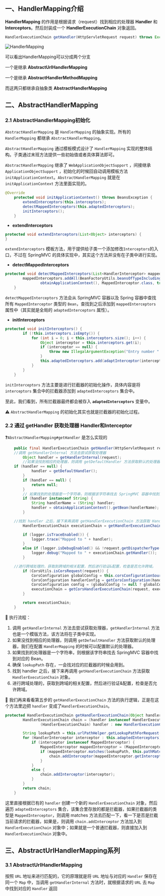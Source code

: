 ## 一、HandlerMapping介绍

**HandlerMapping** 的作用是根据请求（request）找到相应的处理器 **Handler** 和 **Interceptors**。然后封装成一个 **HandlerExecutionChain** 对象返回。

```java
HandlerExecutionChain getHandler(HttpServletRequest request) throws Exception;
```

![HandlerMapping](https://image.xuguoliang.top/2022/04/18/HandlerMapping_580t1i.png)

可以看出HandlerMapping可以分成两个分支

一个是继承 **AbstractUrlHandlerMapping**

一个是继承 **AbstractHandlerMethodMapping**

而这两只都继承自抽象类 **AbstractHandlerMapping**



## 二、AbstractHandlerMapping

### 2.1 AbstractHandlerMapping初始化

`AbstractHandlerMapping` 是 `HandlerMapping` 的抽象实现。所有的 `HandlerMapping` 都继承 `AbstractHandlerMapping`。

`AbstractHandlerMapping` 通过模板模式设计了 `HandlerMapping` 实现的整体结构。子类通过末班方法提供一些初始值或者具体算法即可。

`AbstractHandlerMapping` 继承了 `WebApplicationObjectSupport` ，间接继承 `ApplicationObjectSupport` ，初始化的时候回自动调用模板方法 `initApplicationContext`。`AbstractHandlerMapping` 就是在 `initApplicationContext` 方法里面实现的。

```java
@Override
	protected void initApplicationContext() throws BeansException {
		extendInterceptors(this.interceptors);
		detectMappedInterceptors(this.adaptedInterceptors);
		initInterceptors();
	}
```

- **extendInterceptors** 

```java
protected void extendInterceptors(List<Object> interceptors) {
}
```

`extendInterceptors` 模板方法，用于提供给子类一个添加修改`Interceptors`的入口，不过在 SpringMVC 的具体实现中，其实这个方法并没有在子类中进行实现。

- **detectMappedInterceptors**

```java 
protected void detectMappedInterceptors(List<HandlerInterceptor> mappedInterceptors) {
		mappedInterceptors.addAll(BeanFactoryUtils.beansOfTypeIncludingAncestors(
				obtainApplicationContext(), MappedInterceptor.class, true, false).values());
	}
```

`detectMappedInterceptors` 方法会从 SpringMVC 容器以及 Spring 容器中查找所有 `MappedInterceptor` 类型的 `Bean`，查找到之后添加到 `mappedInterceptors` 属性中（其实就是全局的 `adaptedInterceptors` 属性）。

- **initInterceptors**

```java
protected void initInterceptors() {
		if (!this.interceptors.isEmpty()) {
			for (int i = 0; i < this.interceptors.size(); i++) {
				Object interceptor = this.interceptors.get(i);
				if (interceptor == null) {
					throw new IllegalArgumentException("Entry number " + i + " in interceptors array is null");
				}
				this.adaptedInterceptors.add(adaptInterceptor(interceptor));
			}
		}
	}
```

`initInterceptors` 方法主要是进行拦截器的初始化操作，具体内容是将 `interceptors` 集合中的拦截器添加到 `adaptedInterceptors` 集合中。

至此，我们看到，所有拦截器最终都会被存入 **`adaptedInterceptors`** 变量中。

⚠️ `AbstractHandlerMapping` 的初始化其实也就是拦截器的初始化过程。

### 2.2 通过 getHandler 获取处理器 Handler和Interceptor

❓`AbstractHandlerMapping#getHandler` 是怎么实现的

```java
	public final HandlerExecutionChain getHandler(HttpServletRequest request) throws Exception {
    //调用 getHandlerInternal 方法去尝试获取处理器
		Object handler = getHandlerInternal(request);
		//如果没找到相应的处理器，则调用 getDefaultHandler 方法获取默认的处理器，我们在配置 HandlerMapping 的时候可以配置默认的处理器。
    if (handler == null) {
			handler = getDefaultHandler();
		}
		if (handler == null) {
			return null;
		}
		// 如果找到的处理器是一个字符串，则根据该字符串找去 SpringMVC 容器中找到对应的 Bean。
		if (handler instanceof String) {
			String handlerName = (String) handler;
			handler = obtainApplicationContext().getBean(handlerName);
		}

    //找到 handler 之后，接下来再调用 getHandlerExecutionChain 方法获取 HandlerExecutionChain 对象。
		HandlerExecutionChain executionChain = getHandlerExecutionChain(handler, request);

		if (logger.isTraceEnabled()) {
			logger.trace("Mapped to " + handler);
		}
		else if (logger.isDebugEnabled() && !request.getDispatcherType().equals(DispatcherType.ASYNC)) {
			logger.debug("Mapped to " + executionChain.getHandler());
		}

    //进行跨域处理的，获取到跨域的相关配置，然后进行验证&配置，检查是否允许跨域。
		if (CorsUtils.isCorsRequest(request)) {
			CorsConfiguration globalConfig = this.corsConfigurationSource.getCorsConfiguration(request);
			CorsConfiguration handlerConfig = getCorsConfiguration(handler, request);
			CorsConfiguration config = (globalConfig != null ? globalConfig.combine(handlerConfig) : handlerConfig);
			executionChain = getCorsHandlerExecutionChain(request, executionChain, config);
		}

		return executionChain;
	}
```

🤔 执行流程：

1. 调用 `getHandlerInternal` 方法去尝试获取处理器，`getHandlerInternal` 方法也是一个模版方法，该方法将在子类中实现。
2. 如果没找到相应的处理器，则调用 `getDefaultHandler` 方法获取默认的处理器，我们在配置 `HandlerMapping` 的时候可以配置默认的处理器。
3. 如果找到的处理器是一个字符串，则根据该字符串找去 SpringMVC 容器中找到对应的 Bean。
4. 确保 `lookupPath` 存在，一会找对应的拦截器的时候会用到。
5. 找到 handler 之后，接下来再调用 `getHandlerExecutionChain` 方法获取 `HandlerExecutionChain` 对象。
6. 进行跨域处理的，获取到跨域的相关配置，然后进行验证&配置，检查是否允许跨域。

🤔 我们再来看看第五步的 `getHandlerExecutionChain` 方法的执行逻辑，正是在这个方法里边把 `handler` 变成了`HandlerExecutionChain`。

```java
protected HandlerExecutionChain getHandlerExecutionChain(Object handler, HttpServletRequest request) {
		HandlerExecutionChain chain = (handler instanceof HandlerExecutionChain ?
				(HandlerExecutionChain) handler : new HandlerExecutionChain(handler));

		String lookupPath = this.urlPathHelper.getLookupPathForRequest(request);
		for (HandlerInterceptor interceptor : this.adaptedInterceptors) {
			if (interceptor instanceof MappedInterceptor) {
				MappedInterceptor mappedInterceptor = (MappedInterceptor) interceptor;
				if (mappedInterceptor.matches(lookupPath, this.pathMatcher)) {
					chain.addInterceptor(mappedInterceptor.getInterceptor());
				}
			}
			else {
				chain.addInterceptor(interceptor);
			}
		}
		return chain;
	}
```

这里直接根据已有的 `handler` 创建一个新的 `HandlerExecutionChain` 对象，然后遍历 `adaptedInterceptors` 集合，该集合里存放的都是拦截器，如果拦截器的类型是 `MappedInterceptor`，则调用 matches 方法去匹配一下，看一下是否是拦截当前请求的拦截器，如果是，则调用 `chain.addInterceptor` 方法加入到 `HandlerExecutionChain` 对象中；如果就是一个普通拦截器，则直接加入到 `HandlerExecutionChain` 对象中。

## 三、AbstractUrlHandlerMapping系列

### 3.1 AbstractUrlHandlerMapping

按照 `URL` 地址来进行匹配的，它的原理就是将 `URL` 地址与对应的 `Handler` 保存在同一个 `Map` 中，当调用 `getHandlerInternal` 方法时，就根据请求的 `URL` 去 `Map` 中找到对应的 `Handler` 返回

